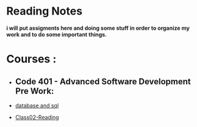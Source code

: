# Reading Notes
  **i will put assigments here and doing some stuff in order to organize my work and to do some important things.**
# Courses : 
- ## **Code 401 - Advanced Software Development** Pre Work: 

- [database and sql](sqlpractice.md)
- [Class02-Reading](Class02-read.md)
